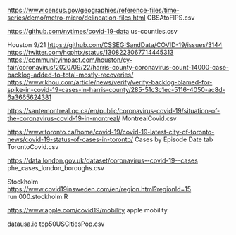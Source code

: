 



https://www.census.gov/geographies/reference-files/time-series/demo/metro-micro/delineation-files.html
CBSAtoFIPS.csv

https://github.com/nytimes/covid-19-data
us-counties.csv

Houston 9/21
https://github.com/CSSEGISandData/COVID-19/issues/3144
https://twitter.com/hcphtx/status/1308223067714445313
https://communityimpact.com/houston/cy-fair/coronavirus/2020/09/22/harris-county-coronavirus-count-14000-case-backlog-added-to-total-mostly-recoveries/
https://www.khou.com/article/news/verify/verify-backlog-blamed-for-spike-in-covid-19-cases-in-harris-county/285-51c3c1ec-5116-4050-ac8d-6a3665624381

https://santemontreal.qc.ca/en/public/coronavirus-covid-19/situation-of-the-coronavirus-covid-19-in-montreal/
MontrealCovid.csv

https://www.toronto.ca/home/covid-19/covid-19-latest-city-of-toronto-news/covid-19-status-of-cases-in-toronto/
Cases by Episode Date tab
TorontoCovid.csv

https://data.london.gov.uk/dataset/coronavirus--covid-19--cases
phe_cases_london_boroughs.csv


Stockholm  
https://www.covid19insweden.com/en/region.html?regionId=15  
run 000.stockholm.R



https://www.apple.com/covid19/mobility
apple mobility

datausa.io
top50USCitiesPop.csv